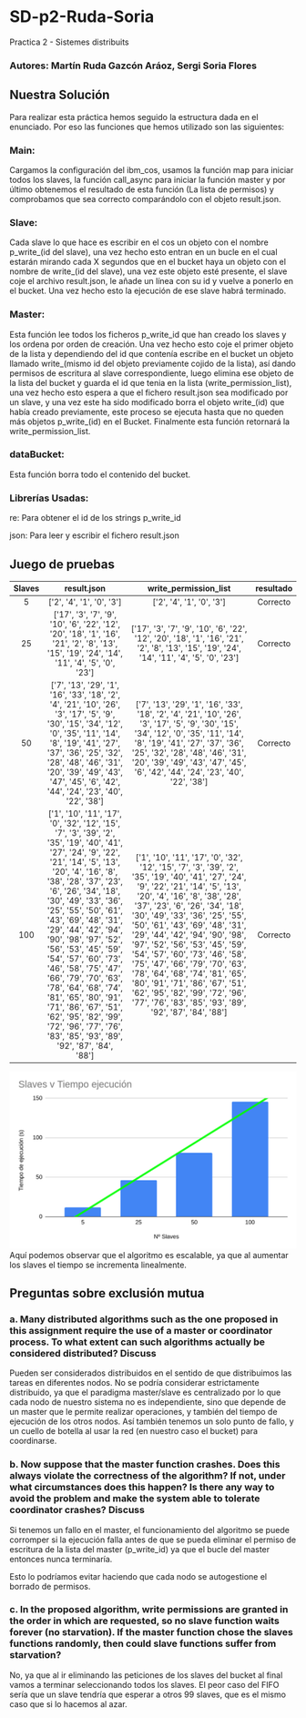 # SD-p2-Ruda-Soria
Practica 2 - Sistemes distribuits

### Autores: Martín Ruda Gazcón Aráoz, Sergi Soria Flores

## Nuestra Solución
Para realizar esta práctica hemos seguido la estructura dada en el enunciado. Por eso las funciones que hemos utilizado son las siguientes: 

### Main:
Cargamos la configuración del ibm_cos, usamos la función map para iniciar todos los slaves, la función call_async para iniciar la función master y por último obtenemos el resultado de esta función (La lista de permisos) y comprobamos que sea correcto comparándolo con el objeto result.json.

### Slave:
Cada slave lo que hace es escribir en el cos un objeto con el nombre p_write_(id del slave), una vez hecho esto entran en un bucle en el cual estarán mirando cada X segundos que en el bucket haya un objeto con el nombre de write_(id del slave), una vez este objeto esté presente, el slave coje el archivo result.json, le añade un línea con su id y vuelve a ponerlo en el bucket.
Una vez hecho esto la ejecución de ese slave habrá terminado.

### Master:
Esta función lee todos los ficheros p_write_id que han creado los slaves y los ordena por orden de creación. Una vez hecho esto coje el primer objeto de la lista y dependiendo del id que contenía escribe en el bucket un objeto llamado write_(mismo id del objeto previamente cojido de la lista), así dando permisos de escritura al slave correspondiente, luego elimina ese objeto de la lista del bucket y guarda el id que tenia en la lista (write_permission_list), una vez hecho esto espera a que el fichero result.json sea modificado por un slave, y una vez este ha sido modificado borra el objeto write_(id) que había creado previamente, este proceso se ejecuta hasta que no queden más objetos p_write_(id) en el Bucket. Finalmente esta función retornará la write_permission_list.

###  dataBucket:
Esta función borra todo el contenido del bucket.
### Librerías Usadas:
re: Para obtener el id de los strings p_write_id

json: Para leer y escribir el fichero result.json

## Juego de pruebas
| Slaves | result.json  | write_permission_list  | resultado
| :-:    | :-----------------------: | :-----------------------: | :---------:
| 5      | ['2', '4', '1', '0', '3'] | ['2', '4', '1', '0', '3'] | Correcto
| 25     | ['17', '3', '7', '9', '10', '6', '22', '12', '20', '18', '1', '16', '21', '2', '8', '13', '15', '19', '24', '14', '11', '4', '5', '0', '23'] | ['17', '3', '7', '9', '10', '6', '22', '12', '20', '18', '1', '16', '21', '2', '8', '13', '15', '19', '24', '14', '11', '4', '5', '0', '23'] | Correcto
| 50     | ['7', '13', '29', '1', '16', '33', '18', '2', '4', '21', '10', '26', '3', '17', '5', '9', '30', '15', '34', '12', '0', '35', '11', '14', '8', '19', '41', '27', '37', '36', '25', '32', '28', '48', '46', '31', '20', '39', '49', '43', '47', '45', '6', '42', '44', '24', '23', '40', '22', '38'] | ['7', '13', '29', '1', '16', '33', '18', '2', '4', '21', '10', '26', '3', '17', '5', '9', '30', '15', '34', '12', '0', '35', '11', '14', '8', '19', '41', '27', '37', '36', '25', '32', '28', '48', '46', '31', '20', '39', '49', '43', '47', '45', '6', '42', '44', '24', '23', '40', '22', '38'] | Correcto
| 100      | ['1', '10', '11', '17', '0', '32', '12', '15', '7', '3', '39', '2', '35', '19', '40', '41', '27', '24', '9', '22', '21', '14', '5', '13', '20', '4', '16', '8', '38', '28', '37', '23', '6', '26', '34', '18', '30', '49', '33', '36', '25', '55', '50', '61', '43', '69', '48', '31', '29', '44', '42', '94', '90', '98', '97', '52', '56', '53', '45', '59', '54', '57', '60', '73', '46', '58', '75', '47', '66', '79', '70', '63', '78', '64', '68', '74', '81', '65', '80', '91', '71', '86', '67', '51', '62', '95', '82', '99', '72', '96', '77', '76', '83', '85', '93', '89', '92', '87', '84', '88'] | ['1', '10', '11', '17', '0', '32', '12', '15', '7', '3', '39', '2', '35', '19', '40', '41', '27', '24', '9', '22', '21', '14', '5', '13', '20', '4', '16', '8', '38', '28', '37', '23', '6', '26', '34', '18', '30', '49', '33', '36', '25', '55', '50', '61', '43', '69', '48', '31', '29', '44', '42', '94', '90', '98', '97', '52', '56', '53', '45', '59', '54', '57', '60', '73', '46', '58', '75', '47', '66', '79', '70', '63', '78', '64', '68', '74', '81', '65', '80', '91', '71', '86', '67', '51', '62', '95', '82', '99', '72', '96', '77', '76', '83', '85', '93', '89', '92', '87', '84', '88'] | Correcto

![Slaves-tiempo](slaves-tiempo.png)
Aquí podemos observar que el algoritmo es escalable, ya que al aumentar los slaves el tiempo se incrementa linealmente.


## Preguntas sobre exclusión mutua
### a. Many distributed algorithms such as the one proposed in this assignment require the use of a master or coordinator process. To what extent can such algorithms actually be considered distributed? Discuss 

Pueden ser considerados distribuidos en el sentido de que distribuimos las tareas en diferentes nodos. No se podría considerar estrictamente distribuido, ya que el paradigma master/slave es centralizado por lo que cada nodo de nuestro sistema no es independiente, sino que depende de un master que le permite realizar operaciones, y también del tiempo de ejecución de los otros nodos. Así también tenemos un solo punto de fallo, y un cuello de botella al usar la red (en nuestro caso el bucket) para coordinarse.

### b. Now suppose that the master function crashes. Does this always violate the correctness of the algorithm? If not, under what circumstances does this happen? Is there any way to avoid the problem and make the system able to tolerate coordinator crashes? Discuss 

Si tenemos un fallo en el master, el funcionamiento del algoritmo se puede corromper si la ejecución falla antes de que se pueda eliminar el permiso de escritura de la lista del master (p_write_id) ya que el bucle del master entonces nunca terminaría. 

Esto lo podríamos evitar haciendo que cada nodo se autogestione el borrado de permisos.

### c. In the proposed algorithm, write permissions are granted in the order in which are requested, so no slave function waits forever (no starvation). If the master function chose the slaves functions randomly, then could slave functions suffer from starvation?

No, ya que al ir eliminando las peticiones de los slaves del bucket al final vamos a terminar seleccionando todos los slaves. El peor caso del FIFO sería que un slave tendría que esperar a otros 99 slaves, que es el mismo caso que si lo hacemos al azar.
